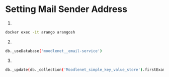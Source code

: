 # Setting Mail Sender Address

1.
```bash
docker exec -it arango arangosh
```

2.
```bash
db._useDatabase('moodlenet__email-service')
```

3.
```bash
db._update(db._collection('Moodlenet_simple_key_value_store').firstExample('_key', 'mailerCfg::'), { value: { defaultFrom: 'noreply@shisa.app', defaultReplyTo: 'noreply@shisa.app' } })
```
